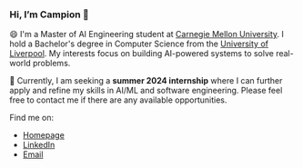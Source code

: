 ### Hi, I’m Campion 👋

😄 I'm a Master of AI Engineering student at [Carnegie Mellon University](https://www.cmu.edu/). I hold a Bachelor's degree in Computer Science from the [University of Liverpool](https://www.liverpool.ac.uk/). My interests focus on building AI-powered systems to solve real-world problems. 

🌱 Currently, I am seeking a **summer 2024 internship** where I can further apply and refine my skills in AI/ML and software engineering. Please feel free to contact me if there are any available opportunities.

Find me on:
- [Homepage](https://pinqian77.github.io/)
- [LinkedIn](https://www.linkedin.com/in/pinqian/)
- [Email](mailto:pqian@andrew.cmu.edu)

<!-- [![Campion's GitHub stats](https://github-readme-stats.vercel.app/api?username=pinqian77&count_private=true&show_icons=true)](https://github.com/anuraghazra/github-readme-stats) -->


<!-- - ⚡ Also a shutter manipulator and drone fan, exploring landscape around the world.
- 📫 Currently, my research interest is to build reliable AI-powered systems to solve real-world problems
- 🔭 My current focus areas are reinforcement learning algorithms on portfolio optimation and robotic tasks. -->

<!--
**pinqian77/pinqian77** is a ✨ _special_ ✨ repository because its `README.md` (this file) appears on your GitHub profile.

Here are some ideas to get you started:

- 🔭 I’m currently working on ...
- 🌱 I’m currently learning ...
- 👯 I’m looking to collaborate on ...
- 🤔 I’m looking for help with ...
- 💬 Ask me about ...
- 📫 How to reach me: ...
- 😄 Pronouns: ...
- ⚡ Fun fact: ...
-->
